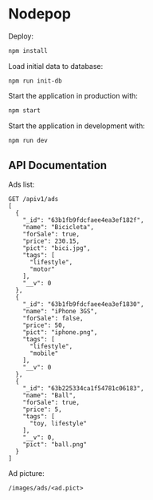 # Nodepop

Deploy:

```sh
npm install
```

Load initial data to database:

```
npm run init-db
```

Start the application in production with:

```sh
npm start
```

Start the application in development with:

```sh
npm run dev
```

## API Documentation

Ads list:
```
GET /apiv1/ads
[
  {
    "_id": "63b1fb9fdcfaee4ea3ef182f",
    "name": "Bicicleta",
    "forSale": true,
    "price": 230.15,
    "pict": "bici.jpg",
    "tags": [
      "lifestyle",
      "motor"
    ],
    "__v": 0
  },
  {
    "_id": "63b1fb9fdcfaee4ea3ef1830",
    "name": "iPhone 3GS",
    "forSale": false,
    "price": 50,
    "pict": "iphone.png",
    "tags": [
      "lifestyle",
      "mobile"
    ],
    "__v": 0
  },
  {
    "_id": "63b225334ca1f54781c06183",
    "name": "Ball",
    "forSale": true,
    "price": 5,
    "tags": [
      "toy, lifestyle"
    ],
    "__v": 0,
    "pict": "ball.png"
  }
]
```
Ad picture:

```
/images/ads/<ad.pict>
```


